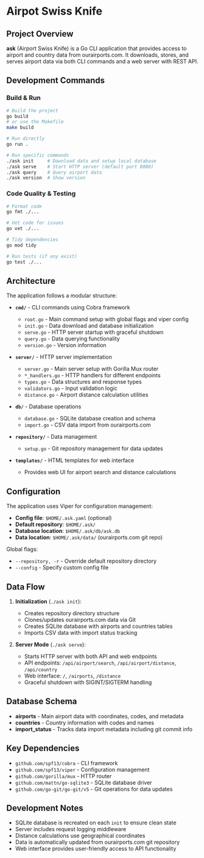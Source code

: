 # Airpot Swiss Knife

## Project Overview

**ask** (Airport Swiss Knife) is a Go CLI application that provides access to airport and country data from ourairports.com. It downloads, stores, and serves airport data via both CLI commands and a web server with REST API.

## Development Commands

### Build & Run
```bash
# Build the project
go build
# or use the Makefile
make build

# Run directly
go run .

# Run specific commands
./ask init     # Download data and setup local database
./ask serve    # Start HTTP server (default port 8080)
./ask query    # Query airport data
./ask version  # Show version
```

### Code Quality & Testing
```bash
# Format code
go fmt ./...

# Vet code for issues
go vet ./...

# Tidy dependencies
go mod tidy

# Run tests (if any exist)
go test ./...
```

## Architecture

The application follows a modular structure:

- **`cmd/`** - CLI commands using Cobra framework
  - `root.go` - Main command setup with global flags and viper config
  - `init.go` - Data download and database initialization
  - `serve.go` - HTTP server startup with graceful shutdown
  - `query.go` - Data querying functionality
  - `version.go` - Version information

- **`server/`** - HTTP server implementation
  - `server.go` - Main server setup with Gorilla Mux router
  - `*_handlers.go` - HTTP handlers for different endpoints
  - `types.go` - Data structures and response types
  - `validators.go` - Input validation logic
  - `distance.go` - Airport distance calculation utilities

- **`db/`** - Database operations
  - `database.go` - SQLite database creation and schema
  - `import.go` - CSV data import from ourairports.com

- **`repository/`** - Data management
  - `setup.go` - Git repository management for data updates

- **`templates/`** - HTML templates for web interface
  - Provides web UI for airport search and distance calculations

## Configuration

The application uses Viper for configuration management:

- **Config file**: `$HOME/.ask.yaml` (optional)
- **Default repository**: `$HOME/.ask/`
- **Database location**: `$HOME/.ask/db/ask.db`
- **Data location**: `$HOME/.ask/data/` (ourairports.com git repo)

Global flags:
- `--repository, -r` - Override default repository directory
- `--config` - Specify custom config file

## Data Flow

1. **Initialization** (`./ask init`):
   - Creates repository directory structure
   - Clones/updates ourairports.com data via Git
   - Creates SQLite database with airports and countries tables
   - Imports CSV data with import status tracking

2. **Server Mode** (`./ask serve`):
   - Starts HTTP server with both API and web endpoints
   - API endpoints: `/api/airport/search`, `/api/airport/distance`, `/api/country`
   - Web interface: `/`, `/airports`, `/distance`
   - Graceful shutdown with SIGINT/SIGTERM handling

## Database Schema

- **airports** - Main airport data with coordinates, codes, and metadata
- **countries** - Country information with codes and names
- **import_status** - Tracks data import metadata including git commit info

## Key Dependencies

- `github.com/spf13/cobra` - CLI framework
- `github.com/spf13/viper` - Configuration management
- `github.com/gorilla/mux` - HTTP router
- `github.com/mattn/go-sqlite3` - SQLite database driver
- `github.com/go-git/go-git/v5` - Git operations for data updates

## Development Notes

- SQLite database is recreated on each `init` to ensure clean state
- Server includes request logging middleware
- Distance calculations use geographical coordinates
- Data is automatically updated from ourairports.com git repository
- Web interface provides user-friendly access to API functionality
